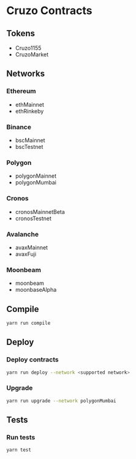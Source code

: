# Cruzo Contracts

## Tokens 
- Cruzo1155
- CruzoMarket

## Networks
### Ethereum
- ethMainnet
- ethRinkeby
### Binance
- bscMainnet
- bscTestnet
### Polygon
- polygonMainnet
- polygonMumbai
### Cronos
- cronosMainnetBeta
- cronosTestnet
### Avalanche
- avaxMainnet
- avaxFuji
### Moonbeam
- moonbeam
- moonbaseAlpha

## Compile
```sh
yarn run compile
```

## Deploy

### Deploy contracts
```sh
yarn run deploy --network <supported network>
```

### Upgrade
```sh
yarn run upgrade --network polygonMumbai
```


## Tests

### Run tests
```sh
yarn test
```